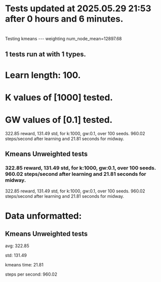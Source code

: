 # Tests updated at 2025.05.29 21:53 after 0 hours and 6 minutes.
# 
Testing kmeans --- weighting
num_node_mean=12897.68

## 1 tests run at with 1 types.
# Learn length: 100.
# K values of [1000] tested.
# GW values of [0.1] tested.

322.85 reward, 131.49 std, for k:1000, gw:0.1, over 100 seeds.  960.02 steps/second after learning and 21.81 seconds for midway.


## Kmeans Unweighted tests
### 322.85 reward, 131.49 std, for k:1000, gw:0.1, over 100 seeds.  960.02 steps/second after learning and 21.81 seconds for midway.

322.85 reward, 131.49 std, for k:1000, gw:0.1, over 100 seeds.  960.02 steps/second after learning and 21.81 seconds for midway.


# Data unformatted:



## Kmeans Unweighted tests
avg:
322.85

std:
131.49

kmeans time:
21.81

steps per second:
960.02

